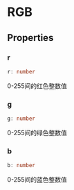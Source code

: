 <!--
 * @Author: haifeng.lu haifeng.lu@ly.com
 * @Date: 2022-12-21 10:44:32
 * @LastEditors: haifeng.lu
 * @LastEditTime: 2023-03-09 09:48:47
 * @Description: 
-->
# RGB

## Properties

### r

```ts
r: number
```

0-255间的红色整数值

### g

```ts
g: number
```

0-255间的绿色整数值

### b

```ts
b: number
```

0-255间的蓝色整数值

